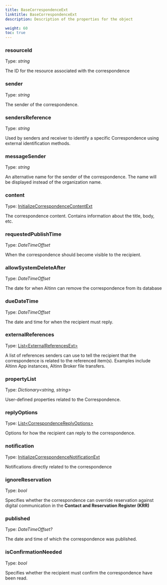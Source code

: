 ```yaml
---
title: BaseCorrespondenceExt
linktitle: BaseCorrespondenceExt
description: Description of the properties for the object

weight: 60
toc: true
---
```


### resourceId

Type: _string_

The ID for the resource associated with the correspondence

### sender

Type: _string_

The sender of the correspondence.

### sendersReference

Type: _string_

Used by senders and receiver to identify a specific Correspondence using external identification methods.

### messageSender

Type: _string_

An alternative name for the sender of the correspondence. The name will be displayed instead of the organization name.

### content

Type: [InitializeCorrespondenceContentExt](/correspondence/reference/api-endpoints/initialize/InitializeCorrespondenceContentExt)

The correspondence content. Contains information about the title, body, etc.

### requestedPublishTime

Type: _DateTimeOffset_

When the correspondence should become visible to the recipient.

### allowSystemDeleteAfter

Type: _DateTimeOffset_

The date for when Altinn can remove the correspondence from its database

### dueDateTime

Type: _DateTimeOffset_

The date and time for when the recipient must reply.

### externalReferences

Type: [List\<ExternalReferencesExt>](https://github.com/Altinn/altinn-correspondence/blob/main/src/Altinn.Correspondence.API/Models/ExternalReferenceExt.cs)

A list of references senders can use to tell the recipient that the correspondence is related to the referenced item(s).
Examples include Altinn App instances, Altinn Broker file transfers.

### propertyList

Type: _Dictionary\<string, string>_

User-defined properties related to the Correspondence.

### replyOptions

Type: [List\<CorrespondenceReplyOptions>](https://github.com/Altinn/altinn-correspondence/blob/main/src/Altinn.Correspondence.API/Models/CorrespondenceReplyOptionExt.cs)

Options for how the recipient can reply to the correspondence.

### notification

Type: [InitializeCorrespondenceNotificationExt](https://github.com/Altinn/altinn-correspondence/blob/main/src/Altinn.Correspondence.API/Models/InitializeCorrespondenceNotificationExt.cs)

Notifications directly related to the correspondence

### ignoreReservation

Type: _bool_

Specifies whether the correspondence can override reservation against digital communication in the __Contact and Reservation Register (KRR)__

### published

Type: _DateTimeOffset?_

The date and time of which the correspondence was published. 

### isConfirmationNeeded

Type: _bool_

Specifies whether the recipient must confirm the correspondence have been read.